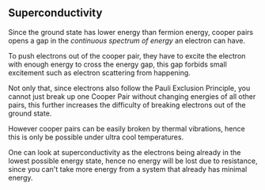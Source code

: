<!---->

## Superconductivity

Since the ground state has lower energy than fermion energy, cooper pairs opens a gap in the *continuous spectrum of energy* an electron can have.

To push electrons out of the cooper pair, they have to excite the electron with enough energy to cross the energy gap, this gap forbids small excitement such as electron scattering from happening. 

Not only that, since electrons also follow the Pauli Exclusion Principle, you cannot just break up one Cooper Pair without changing energies of all other pairs, this further increases the difficulty of breaking electrons out of the ground state.

However cooper pairs can be easily broken by thermal vibrations, hence this is only be possible under ultra cool temperatures.

One can look at superconductivity as the electrons being already in the lowest possible energy state, hence no energy will be lost due to resistance, since you can't take more energy from a system that already has minimal energy.

